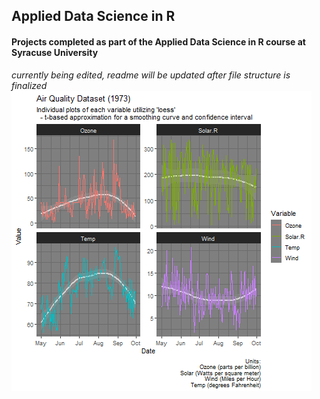 ## Applied Data Science in R
#### Projects completed as part of the Applied Data Science in R course at Syracuse University

*currently being edited, readme will be updated after file structure is finalized*
![test](Week6/Plots/fig%2012-all%20vars%20facet_wrap.png)
